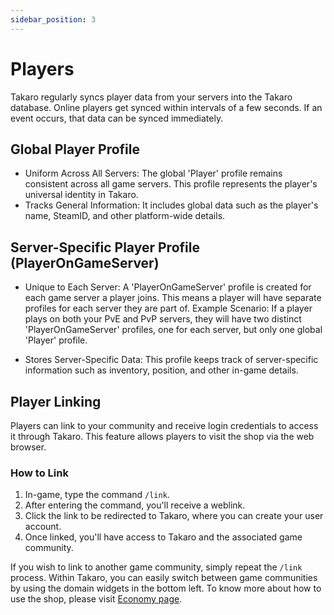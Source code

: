 ```yaml
---
sidebar_position: 3
---
```


# Players

Takaro regularly syncs player data from your servers into the Takaro database. Online players get synced within intervals of a few seconds. If an event occurs, that data can be synced immediately.

## Global Player Profile

- Uniform Across All Servers: The global 'Player' profile remains consistent across all game servers. This profile represents the player's universal identity in Takaro.
- Tracks General Information: It includes global data such as the player's name, SteamID, and other platform-wide details.

## Server-Specific Player Profile (PlayerOnGameServer)

- Unique to Each Server: A 'PlayerOnGameServer' profile is created for each game server a player joins. This means a player will have separate profiles for each server they are part of.
Example Scenario: If a player plays on both your PvE and PvP servers, they will have two distinct 'PlayerOnGameServer' profiles, one for each server, but only one global 'Player' profile.

- Stores Server-Specific Data: This profile keeps track of server-specific information such as inventory, position, and other in-game details.

## Player Linking

Players can link to your community and receive login credentials to access it through Takaro. This feature allows players to visit the shop via the web browser.

### How to Link

1. In-game, type the command `/link`.
2. After entering the command, you'll receive a weblink.
4. Click the link to be redirected to Takaro, where you can create your user account.
5. Once linked, you'll have access to Takaro and the associated game community.

If you wish to link to another game community, simply repeat the `/link` process. Within Takaro, you can easily switch between game communities by using the domain widgets in the bottom left.
To know more about how to use the shop, please visit [Economy page](./economy.md).
